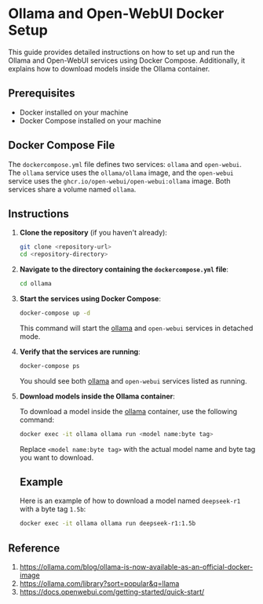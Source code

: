 # Ollama and Open-WebUI Docker Setup

This guide provides detailed instructions on how to set up and run the Ollama and Open-WebUI services using Docker Compose. Additionally, it explains how to download models inside the Ollama container.

## Prerequisites

- Docker installed on your machine
- Docker Compose installed on your machine

## Docker Compose File

The `dockercompose.yml` file defines two services: `ollama` and `open-webui`. The `ollama` service uses the `ollama/ollama` image, and the `open-webui` service uses the `ghcr.io/open-webui/open-webui:ollama` image. Both services share a volume named `ollama`.

## Instructions

1. **Clone the repository** (if you haven't already):

    ```sh
    git clone <repository-url>
    cd <repository-directory>
    ```

2. **Navigate to the directory containing the `dockercompose.yml` file**:

    ```sh
    cd ollama
    ```

3. **Start the services using Docker Compose**:

    ```sh
    docker-compose up -d
    ```

    This command will start the [ollama](http://_vscodecontentref_/0) and `open-webui` services in detached mode.

4. **Verify that the services are running**:

    ```sh
    docker-compose ps
    ```

    You should see both [ollama](http://_vscodecontentref_/1) and `open-webui` services listed as running.

5. **Download models inside the Ollama container**:

    To download a model inside the [ollama](http://_vscodecontentref_/2) container, use the following command:

    ```sh
    docker exec -it ollama ollama run <model name:byte tag>
    ```

    Replace `<model name:byte tag>` with the actual model name and byte tag you want to download.

    ## Example

    Here is an example of how to download a model named `deepseek-r1` with a byte tag `1.5b`:

    ```sh
    docker exec -it ollama ollama run deepseek-r1:1.5b

## Reference

1. https://ollama.com/blog/ollama-is-now-available-as-an-official-docker-image
2. https://ollama.com/library?sort=popular&q=llama
3. https://docs.openwebui.com/getting-started/quick-start/